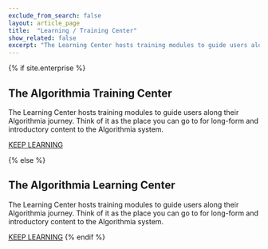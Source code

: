 ```yaml
---
exclude_from_search: false
layout: article_page
title:  "Learning / Training Center"
show_related: false
excerpt: "The Learning Center hosts training modules to guide users along their Algorithmia journey."
---
```


{% if site.enterprise %}

## The Algorithmia Training Center
The Learning Center hosts training modules to guide users along their Algorithmia journey. Think of it as the place you can go to for long-form and introductory content to the Algorithmia system.

<a href="http://training.algorithmia.com" class="btn btn-default btn-primary"><i class="fa fa-book" aria-hidden="true"></i> KEEP LEARNING</a>

{% else %}

## The Algorithmia Learning Center

The Learning Center hosts training modules to guide users along their Algorithmia journey. Think of it as the place you can go to for long-form and introductory content to the Algorithmia system.

<a href="http://learn.algorithmia.com" class="btn btn-default btn-primary"><i class="fa fa-book" aria-hidden="true"></i> KEEP LEARNING</a>
{% endif %}
